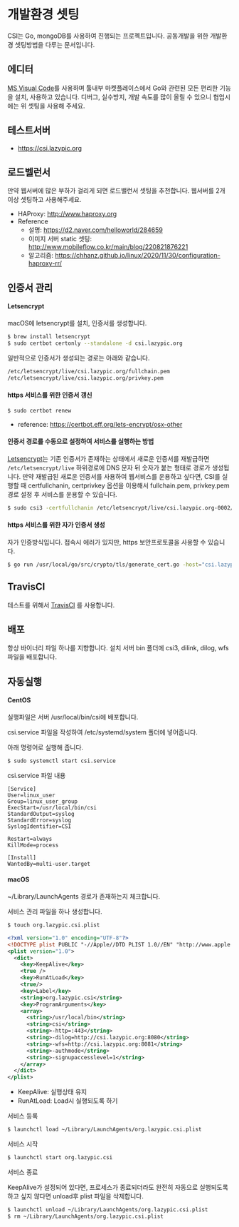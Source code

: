# 개발환경 셋팅

CSI는 Go, mongoDB를 사용하여 진행되는 프로젝트입니다.
공동개발을 위한 개발환경 셋팅방법을 다루는 문서입니다.

## 에디터
[MS Visual Code](https://code.visualstudio.com)를 사용하며 툴내부 마켓플레이스에서 Go와 관련된 모든 편리한 기능을 설치, 사용하고 있습니다.
디버그, 실수방지, 개발 속도를 많이 올릴 수 있으니 협업시에는 위 셋팅을 사용해 주세요.

## 테스트서버
- https://csi.lazypic.org

## 로드벨런서
만약 웹서버에 많은 부하가 걸리게 되면 로드밸런서 셋팅을 추천합니다. 웹서버를 2개 이상 셋팅하고 사용해주세요.

- HAProxy: http://www.haproxy.org
- Reference
    - 설명: https://d2.naver.com/helloworld/284659
    - 이미지 서버 static 셋팅: http://www.mobileflow.co.kr/main/blog/220821876221
    - 알고리즘: https://chhanz.github.io/linux/2020/11/30/configuration-haproxy-rr/

## 인증서 관리

#### Letsencrypt
macOS에 letsencrypt를 설치, 인증서를 생성합니다.

```bash
$ brew install letsencrypt
$ sudo certbot certonly --standalone -d csi.lazypic.org
```

일반적으로 인증서가 생성되는 경로는 아래와 같습니다.

```bash
/etc/letsencrypt/live/csi.lazypic.org/fullchain.pem
/etc/letsencrypt/live/csi.lazypic.org/privkey.pem
```

#### https 서비스를 위한 인증서 갱신

```bash
$ sudo certbot renew
```

- reference: https://certbot.eff.org/lets-encrypt/osx-other

#### 인증서 경로를 수동으로 설정하여 서비스를 실행하는 방법

[Letsencrypt](https://letsencrypt.org)는 기존 인증서가 존재하는 상태에서 새로운 인증서를 재발급하면 `/etc/letsencrypt/live` 하위경로에 DNS 문자 뒤 숫자가 붙는 형태로 경로가 생성됩니다.
만약 재발급된 새로운 인증서를 사용하여 웹서비스를 운용하고 싶다면, CSI를 실행할 때 certfullchanin, certprivkey 옵션을 이용해서 fullchain.pem, privkey.pem 경로 설정 후 서비스를 운용할 수 있습니다.

```bash
$ sudo csi3 -certfullchanin /etc/letsencrypt/live/csi.lazypic.org-0002/fullchain.pem -certprivkey /etc/letsencrypt/live/csi.lazypic.org-0002/privkey.pem
```


#### https 서비스를 위한 자가 인증서 생성
자가 인증방식입니다. 접속시 에러가 있지만, https 보안프로토콜을 사용할 수 있습니다.
```bash
$ go run /usr/local/go/src/crypto/tls/generate_cert.go -host="csi.lazypic.org" -ca=true
```

## TravisCI
테스트를 위해서 [TravisCI](https://docs.travis-ci.com) 를 사용합니다.

## 배포
항상 바이너리 파일 하나를 지향합니다.
설치 서버 bin 폴더에 csi3, dilink, dilog, wfs 파일을 배포합니다.

## 자동실행

#### CentOS
실행파일은 서버 /usr/local/bin/csi에 배포합니다.

csi.service 파일을 작성하여 /etc/systemd/system 폴더에 넣어줍니다.

아래 명령어로 실행해 줍니다.
```bash
$ sudo systemctl start csi.service
```

csi.service 파일 내용

```
[Service]
User=linux_user
Group=linux_user_group
ExecStart=/usr/local/bin/csi
StandardOutput=syslog
StandardError=syslog
SyslogIdentifier=CSI

Restart=always
KillMode=process

[Install]
WantedBy=multi-user.target
```

#### macOS
~/Library/LaunchAgents 경로가 존재하는지 체크합니다.

서비스 관리 파일을 하나 생성합니다.
```bash
$ touch org.lazypic.csi.plist
```

```xml
<?xml version="1.0" encoding="UTF-8"?>
<!DOCTYPE plist PUBLIC "-//Apple//DTD PLIST 1.0//EN" "http://www.apple.com/DTDs/PropertyList-1.0.dtd">
<plist version="1.0">
  <dict>
    <key>KeepAlive</key>
    <true />
    <key>RunAtLoad</key>
    <true/>
    <key>Label</key>
    <string>org.lazypic.csi</string>
    <key>ProgramArguments</key>
    <array>
      <string>/usr/local/bin</string>
      <string>csi</string>
      <string>-http=:443</string>
      <string>-dilog=http://csi.lazypic.org:8080</string>
      <string>-wfs=http://csi.lazypic.org:8081</string>
      <string>-authmode</string>
      <string>-signupaccesslevel=1</string>
    </array>
  </dict>
</plist>
```

- KeepAlive: 실행상태 유지
- RunAtLoad: Load시 실행되도록 하기

서비스 등록

```bash
$ launchctl load ~/Library/LaunchAgents/org.lazypic.csi.plist
```

서비스 시작

```bash
$ launchctl start org.lazypic.csi
```

서비스 종료

KeepAlive가 설정되어 있다면, 프로세스가 종료되더라도 완전히 자동으로 실행되도록 하고 싶지 않다면 unload후 plist 파일을 삭제합니다.

```bash
$ launchctl unload ~/Library/LaunchAgents/org.lazypic.csi.plist
$ rm ~/Library/LaunchAgents/org.lazypic.csi.plist
```